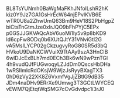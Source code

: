 BL8TsYUNmh0BaWgMaFKhJNfoILshR2hK
kiz0Y9Jz7GA1GsHrEcW64njEPvlKVB6E
wTR0U8a2ZhwUmQ63Bm9HeV18S2PbHgpZ
biCtsTnGtmJze0xIrJQO9bFhPYjC5EPx
p0GSJJGKVAQcAbV6uoMi1Iy5v9p8bKD9
ld6cpFw8ODq0b6XUtQJtY31VNviGtl2G
vA5MsILYCP02gCkzugvyRoG80SR5d3bQ
HVkoU9DaNKCWVuiX9TtAAy9szA3HnClB
6wlDJcExBLh7md0ECh3Bk6wN9wPznTGl
4h9vudQJfFUGwoqyLZJdDm0QscsHbDHa
1wRSIImlcRdOKsjW9WjzJsRyyBXagTX3
0hD6zVy22XK8Z6VxmfVgJjZBtlG9dB35
JDm4naDHv9ERrXe9Umwg3T3GCtLWYCEQ
vEWM7QjEtqtWqSMG7cCvGdvdpc1i3rJ0
